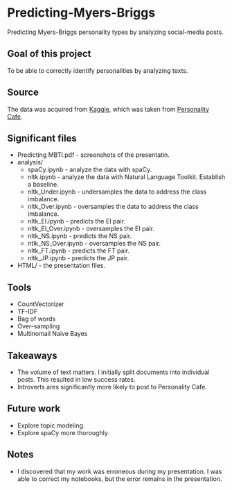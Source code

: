 # Predicting-Myers-Briggs

Predicting Myers-Briggs personality types by analyzing social-media posts.

## Goal of this project

To be able to correctly identify personalities by analyzing texts.

## Source

The data was acquired from [Kaggle](https://www.kaggle.com/datasnaek/mbti-type), which was taken from [Personality Cafe](https://www.personalitycafe.com/).

## Significant files

* Predicting MBTI.pdf - screenshots of the presentatin.
* analysis/
  + spaCy.ipynb - analyze the data with spaCy.
  + nltk.ipynb - analyze the data with Natural Language Toolkit.  Establish a baseline.
  + nltk_Under.ipynb - undersamples the data to address the class imbalance.
  + nltk_Over.ipynb - oversamples the data to address the class imbalance.
  + nltk_EI.ipynb - predicts the EI pair.
  + nltk_EI_Over.ipynb - oversamples the EI pair.
  + nltk_NS.ipynb - predicts the NS pair.
  + ntlk_NS_Over.ipynb - oversamples the NS pair.
  + nltk_FT.ipynb - predicts the FT pair.
  + nltk_JP.ipynb - predicts the JP pair.
* HTML/ - the presentation files.

## Tools

* CountVectorizer
* TF-IDF
* Bag of words
* Over-sampling
* Multinomail Naive Bayes

## Takeaways

* The volume of text matters.  I initially split documents into individual posts.  This resulted in low success rates.
* Introverts ares significantly more likely to post to Personality Cafe.

## Future work

* Explore topic modeling.
* Explore spaCy more thoroughly.

## Notes

* I discovered that my work was erroneous during my presentation.  I was able to correct my notebooks, but the error remains in the presentation.
